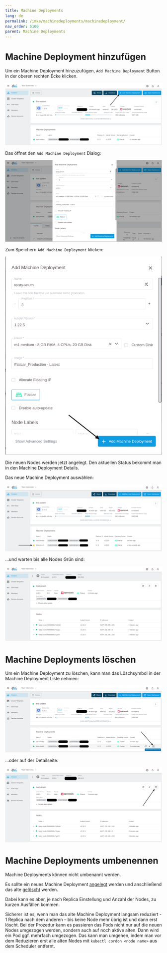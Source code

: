 ```yaml
---
title: Machine Deployments
lang: de
permalink: /imke/machinedeployments/machinedeployment/
nav_order: 5100
parent: Machine Deployments
---
```

<!-- LTeX:  language=de-DE -->

# Machine Deployment hinzufügen

Um ein Machine Deployment hinzuzufügen, `Add Machine Deployment` Button in der oberen rechten Ecke klicken.

![add_machine_deployment](add_machine_deployment.png)

Das öffnet den `Add Machine Deployment` Dialog:

![add_dialog](add_dialog.png)

Zum Speichern `Add Machine Deployment` klicken:

![add_button](add_button.png)

Die neuen Nodes werden jetzt angelegt. Den aktuellen Status bekommt man in den Machine Deployment Details.

Das neue Machine Deployment auswählen:

![machine_deployment_overview](machine_deployment_overview.png)

…und warten bis alle Nodes Grün sind:

![machine_deployment_status](machine_deployment_status.png)

# Machine Deployments löschen

Um ein Machine Deployment zu löschen, kann man das Löschsymbol in der Machine Deployment Liste nehmen:

![delete_from_list](delete_from_list.png)

…oder auf der Detailseite:

![delete_from_details](delete_from_details.png)

# Machine Deployments umbenennen

Machine Deployments können nicht umbenannt werden.

Es sollte ein neues Machine Deployment [angelegt](#machine-deployment-hinzufügen) werden und anschließend das alte [gelöscht](#machine-deployments-löschen) werden.

Dabei kann es aber, je nach Replica Einstellung und Anzahl der Nodes, zu kurzen Ausfällen kommen.

Sicherer ist es, wenn man das alte Machine Deployment langsam reduziert - 1 Replica nach dem anderen – bis keine Node mehr übrig ist und dann erst löscht. Bei der Prozedur kann es passieren das Pods nicht nur auf die neuen Nodes umgezogen werden, sondern auch auf noch aktive alten. Dann wird ein Pod ggf. mehrfach umgezogen. Das kann man umgehen, indem man vor dem Reduzieren erst alle alten Nodes mit `kubectl cordon <node name>` aus dem Scheduler entfernt.
